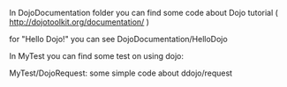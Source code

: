 
In DojoDocumentation folder you can find some code about Dojo tutorial ( http://dojotoolkit.org/documentation/ )

for  "Hello Dojo!" you can see     DojoDocumentation/HelloDojo

In MyTest you can find some test on using dojo:

MyTest/DojoRequest: some simple code about ddojo/request